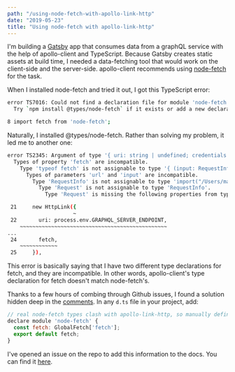 ```yaml
---
path: "/using-node-fetch-with-apollo-link-http"
date: "2019-05-23"
title: "Using node-fetch with apollo-link-http"
---
```


I'm building a [Gatsby](https://www.gatsbyjs.org/) app that consumes data from a graphQL service with the help of apollo-client and TypeScript. Because Gatsby creates static assets at build time, I needed a data-fetching tool that would work on the client-side and the server-side. apollo-client recommends using  [node-fetch](https://github.com/bitinn/node-fetch) for the task.

When I installed node-fetch and tried it out, I got this TypeScript error:

```bash
error TS7016: Could not find a declaration file for module 'node-fetch'. '/Users/mae.capozzi/Desktop/Codes/project/packages/client/node_modules/node-fetch/lib/index.js' implicitly has an 'any' type.
  Try `npm install @types/node-fetch` if it exists or add a new declaration (.d.ts) file containing `declare module 'node-fetch';`

8 import fetch from 'node-fetch';
```

Naturally, I installed @types/node-fetch. Rather than solving my problem, it led me to another one:

```bash
error TS2345: Argument of type '{ uri: string | undefined; credentials: string; fetch: typeof fetch; }' is not assignable to parameter of type 'Options'.
  Types of property 'fetch' are incompatible.
    Type 'typeof fetch' is not assignable to type '{ (input: RequestInfo, init?: RequestInit | undefined): Promise<Response>; (input: RequestInfo, init?: RequestInit | undefined): Promise<Response>; }'.
      Types of parameters 'url' and 'input' are incompatible.
        Type 'RequestInfo' is not assignable to type 'import("/Users/mae.capozzi/Desktop/Codes/project/node_modules/@types/node-fetch/index").RequestInfo'.
          Type 'Request' is not assignable to type 'RequestInfo'.
            Type 'Request' is missing the following properties from type 'Request': context, compress, counter, follow, and 6 more.

 21     new HttpLink({
                     ~
 22       uri: process.env.GRAPHQL_SERVER_ENDPOINT,
    ~~~~~~~~~~~~~~~~~~~~~~~~~~~~~~~~~~~~~~~~~~~~~~~
...
 24       fetch,
    ~~~~~~~~~~~~
 25     }),
```

This error is basically saying that I have two different type declarations for fetch, and they are incompatible. In other words, apollo-client's type declaration for fetch doesn't match node-fetch's.

Thanks to a few hours of combing through Github issues, I found a solution hidden deep in the [comments](https://github.com/apollographql/apollo-link/issues/513#issuecomment-435014147). In any `d.ts` file in your project, add:

```js
// real node-fetch types clash with apollo-link-http, so manually define it as globalfetch here.
declare module 'node-fetch' {
  const fetch: GlobalFetch['fetch'];
  export default fetch;
}
```

I've opened an issue on the repo to add this information to the docs. You can find it [here](https://github.com/apollographql/apollo-client/issues/4857).